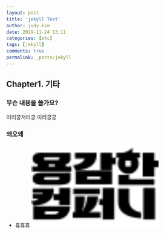 ```yaml
---
layout: post
title: 'jekyll Test'
author: judy.kim
date: 2019-11-24 13:11
categories: [etc]
tags: [jekyll]
comments: true
permalink: _posts/jekyll
---
```


## Chapter1. 기타

### 무슨 내용을 쓸가요?
이러쿵저러쿵 이러쿵쿵

### 왜오왜
- 휴휴휴
<img src="images2/logo_1812.png" width="70%" height="70%" title="" alt=""/></img>
